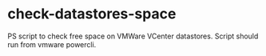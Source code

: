 # check-datastores-space
PS script to check free space on VMWare VCenter datastores. Script should run from vmware powercli. 
